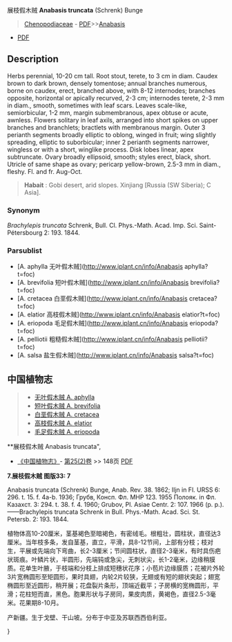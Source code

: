展枝假木贼 **Anabasis truncata** (Schrenk) Bunge

> [Chenopodiaceae](http://www.iplant.cn/info/Chenopodiaceae?t=foc) - [PDF](http://www.iplant.cn/foc/pdf/Chenopodiaceae.pdf)>>[Anabasis](http://www.iplant.cn/info/Anabasis?t=foc)
 - [PDF](http://www.iplant.cn/foc/pdf/Anabasis.pdf)

## Description

Herbs perennial, 10-20 cm tall. Root stout, terete, to 3 cm in diam. Caudex brown to dark brown, densely tomentose; annual branches numerous, borne on caudex, erect, branched above, with 8-12 internodes; branches opposite, horizontal or apically recurved, 2-3 cm; internodes terete, 2-3 mm in diam., smooth, sometimes with leaf scars. Leaves scale-like, semiorbicular, 1-2 mm, margin submembranous, apex obtuse or acute, awnless. Flowers solitary in leaf axils, arranged into short spikes on upper branches and branchlets; bractlets with membranous margin. Outer 3 perianth segments broadly elliptic to oblong, winged in fruit; wing slightly spreading, elliptic to suborbicular; inner 2 perianth segments narrower, wingless or with a short, winglike process. Disk lobes linear, apex subtruncate. Ovary broadly ellipsoid, smooth; styles erect, black, short. Utricle of same shape as ovary; pericarp yellow-brown, 2.5-3 mm in diam., fleshy. Fl. and fr. Aug-Oct.

> **Habait** : 
> Gobi desert, arid slopes. Xinjiang [Russia (SW Siberia); C Asia].

### Synonym
*Brachylepis* *truncata* Schrenk, Bull. Cl. Phys.-Math. Acad. Imp. Sci. Saint-Pétersbourg 2: 193. 1844.

### Parsublist

* [A.  aphylla  无叶假木贼](http://www.iplant.cn/info/Anabasis aphylla?t=foc)
* [A.  brevifolia  短叶假木贼](http://www.iplant.cn/info/Anabasis brevifolia?t=foc)
* [A.  cretacea  白垩假木贼](http://www.iplant.cn/info/Anabasis cretacea?t=foc)
* [A.  elatior  高枝假木贼](http://www.iplant.cn/info/Anabasis elatior?t=foc)
* [A.  eriopoda  毛足假木贼](http://www.iplant.cn/info/Anabasis eriopoda?t=foc)
* [A.  pelliotii  粗糙假木贼](http://www.iplant.cn/info/Anabasis pelliotii?t=foc)
* [A.  salsa  盐生假木贼](http://www.iplant.cn/info/Anabasis salsa?t=foc)

## 中国植物志

> * [无叶假木贼  A.  aphylla](Anabasis-aphylla-无叶假木贼.md)
> * [短叶假木贼  A.  brevifolia](Anabasis-brevifolia-短叶假木贼.md)
> * [白垩假木贼  A.  cretacea](Anabasis-cretacea-白垩假木贼.md)
> * [高枝假木贼  A.  elatior](Anabasis-elatior-高枝假木贼.md)
> * [毛足假木贼  A.  eriopoda](Anabasis-eriopoda-毛足假木贼.md)

**展枝假木贼 Anabasis truncata",

* [《中国植物志》](http://www.iplant.cn/frps)- [第25(2)卷](http://www.iplant.cn/frps/vol/25(2)) >> 148页 [PDF](http://www.iplant.cn/frps/pdf/25(2)/148b.pdf)

**7.展枝假木贼 图版33: 7**

Anabasis truncata (Schrenk) Bunge, Anab. Rev. 38. 1862; Iljn in Fl. URSS 6: 296. t. 15. f. 4a-b. 1936; Грубв, Консп. Фл. МНР 123. 1955 Полояк. in Фл. Казахст. 3: 294. t. 38. f. 4. 1960; Grubov, Pl. Asiae Centr. 2: 107. 1966 (p. p.). ——Brachylepis truncata Schrenk in Bull. Phys.-Math. Acad. Sci. St. Petersb. 2: 193. 1844.

植物体高10-20厘米，茎基褐色至暗褐色，有密绒毛。根粗壮，圆柱状，直径达3厘米。当年枝多条，发自茎基，直立，平滑，具8-12节间，上部有分枝；枝对生，平展或先端向下弯曲，长2-3厘米；节间圆柱状，直径2-3毫米，有时具伤疤状斑痕。叶鳞片状，半圆形，先端钝或急尖，无刺状尖，长1-2毫米，边缘稍膜质。花单生叶腋，于枝端和分枝上排成短穗状花序；小苞片边缘膜质；花被片外轮3片宽椭圆形至矩圆形，果时具翅，内轮2片较狭，无翅或有短的翅状突起；翅宽椭圆形至近圆形，稍开展；花盘裂片条形，顶端近截平；子房横的宽椭圆形，平滑；花柱短而直，黑色。胞果形状与子房同，果皮肉质，黄褐色，直径2.5-3毫米。花果期8-10月。

产新疆。生于戈壁、干山坡。分布于中亚及苏联西西伯利亚。

}